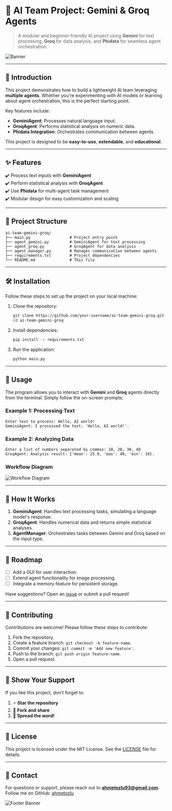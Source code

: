 
# 🌌 AI Team Project: Gemini & Groq Agents
> A modular and beginner-friendly AI project using **Gemini** for text processing, **Groq** for data analysis, and **Phidata** for seamless agent orchestration.

![Banner](https://via.placeholder.com/1200x400?text=AI+Team+Project+Banner)

---

## 🚀 Introduction

This project demonstrates how to build a lightweight AI team leveraging **multiple agents**. Whether you’re experimenting with AI models or learning about agent orchestration, this is the perfect starting point.

Key features include:
- **GeminiAgent**: Processes natural language input.
- **GroqAgent**: Performs statistical analysis on numeric data.
- **Phidata Integration**: Orchestrates communication between agents.

This project is designed to be **easy-to-use**, **extendable**, and **educational**. 

---

## ✨ Features

✔️ Process text inputs with **GeminiAgent**  
✔️ Perform statistical analysis with **GroqAgent**  
✔️ Use **Phidata** for multi-agent task management  
✔️ Modular design for easy customization and scaling  

---

## 📂 Project Structure

```
ai-team-gemini-groq/
├── main.py                 # Project entry point
├── agent_gemini.py         # GeminiAgent for text processing
├── agent_groq.py           # GroqAgent for data analysis
├── agent_manager.py        # Manages communication between agents
├── requirements.txt        # Project dependencies
└── README.md               # This file
```

---

## 🛠️ Installation

Follow these steps to set up the project on your local machine:

1. Clone the repository:
   ```bash
   git clone https://github.com/your-username/ai-team-gemini-groq.git
   cd ai-team-gemini-groq
   ```

2. Install dependencies:
   ```bash
   pip install -r requirements.txt
   ```

3. Run the application:
   ```bash
   python main.py
   ```

---

## 📖 Usage

The program allows you to interact with **Gemini** and **Groq** agents directly from the terminal. Simply follow the on-screen prompts:

### Example 1: Processing Text
```plaintext
Enter text to process: Hello, AI world!
GeminiAgent: I processed the text: 'Hello, AI world!'.
```

### Example 2: Analyzing Data
```plaintext
Enter a list of numbers separated by commas: 10, 20, 30, 40
GroqAgent: Analysis result: {'mean': 25.0, 'max': 40, 'min': 10}.
```

### Workflow Diagram
![Workflow Diagram](https://via.placeholder.com/800x400?text=Agent+Workflow+Diagram)

---

## 🔧 How It Works

1. **GeminiAgent**: Handles text processing tasks, simulating a language model's response.  
2. **GroqAgent**: Handles numerical data and returns simple statistical analyses.  
3. **AgentManager**: Orchestrates tasks between Gemini and Groq based on the input type.  

---

## 🎯 Roadmap

- [ ] Add a GUI for user interaction.  
- [ ] Extend agent functionality for image processing.  
- [ ] Integrate a memory feature for persistent storage.  

Have suggestions? Open an [issue](https://github.com/your-username/ai-team-gemini-groq/issues) or submit a pull request! 

---

## 🤝 Contributing

Contributions are welcome! Please follow these steps to contribute:  
1. Fork the repository.  
2. Create a feature branch: `git checkout -b feature-name`.  
3. Commit your changes: `git commit -m 'Add new feature'`.  
4. Push to the branch: `git push origin feature-name`.  
5. Open a pull request.  

---

## 🌟 Show Your Support

If you like this project, don’t forget to:  
1. ⭐ **Star the repository**  
2. 🔄 **Fork and share**  
3. 📢 **Spread the word!**  

---

## 📜 License

This project is licensed under the MIT License. See the [LICENSE](./LICENSE) file for details.

---

## 📧 Contact

For questions or support, please reach out to **[ahmetozlu93@gmail.com](mailto:ahmetozlu93@gmail.com)**.  
Follow me on GitHub: [ahmetozlu](https://github.com/ahmetozlu)

![Footer Banner](https://via.placeholder.com/1200x200?text=Thank+You+for+Visiting!)
